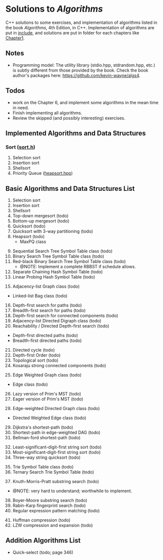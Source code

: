 # Solutions to *Algorithms*

C++ solutions to some exercises, and implementation of algorithms listed in the book *Algorithms*, 4th Edition, in C++. Implementation of algorithms are put in
[include](include/), and solutions are put in folder for each
chapters like [Chapter1](Chapter1/).

## Notes

- Programming model: The utility library (stdio.hpp, stdrandom.hpp, etc.) is subtly different from those provided by the book. Check the book author's packages here: https://github.com/kevin-wayne/algs4.

## Todos

- work on the Chapter 6, and implement some algorithms in the mean time in need.
- Finish implementing all algorithms.
- Review the skipped (and possibly interesting) exercises.

## Implemented Algorithms and Data Structures

### Sort ([sort.h](include/sort.h))

1. Selection sort
2. Insertion sort
3. Shellsort
4. Priority Queue ([heapsort.hpp](include/sort/heapsort.hpp))

## Basic Algorithms and Data Structures List

<!-- Chapter 1, sort  -->
1. Selection sort
2. Insertion sort
3. Shellsort
4. Top-down mergesort (todo)
5. Bottom-up mergesort (todo)
6. Quicksort (todo)
7. Quicksort with 3-way partitioning (todo)
8. Heapsort (todo)
    - MaxPQ class
<!-- Chapter 2, search-->
9. Sequential Search Tree Symbol Table class (todo)
11. Binary Search Tree Symbol Table class (todo)
12. Red-black Binary Search Tree Symbol Table class (todo)
    - @NOTE: Implement a complete RBBST if schedule allows.
13. Separate Chaining Hash Symbol Table (todo)
14. Linear Probing Hash Symbol Table (todo)
<!-- Chapter 3, graph -->
15. Adjacency-list Graph class (todo)
  - Linked-list Bag class (todo)
16. Depth-first search for paths (todo)
17. Breadth-first search for paths (todo)
18. Depth-first search for connected components (todo)
19. Adjacency-list Directed Digraph class (todo)
20. Reachability / Directed Depth-first search (todo)
  - Depth-first directed paths (todo)
  - Breadth-first directed paths (todo)
21. Directed cycle (todo)
22. Depth-first Order (todo)
23. Topological sort (todo)
24. Kosaraju strong connected components (todo)
<!-- weighted graph -->
25. Edge Weighted Graph class (todo)
  - Edge class (todo)
26. Lazy version of Prim's MST (todo)
27. Eager version of Prim's MST (todo)
<!-- weighted directed graph -->
28. Edge-weighted Directed Graph class (todo)
  - Directed Weighted Edge class (todo)
29. Dijkstra's shortest-path (todo)
30. Shortest-path in edge-weighted DAG (todo)
31. Bellman-ford shortest-path (todo)
<!-- Chapter 5, strings -->
32. Least-significant-digit-first string sort (todo)
33. Most-significant-digit-first string sort (todo)
34. Three-way string quicksort (todo)
<!-- trie -->
35. Trie Symbol Table class (todo)
36. Ternary Search Trie Symbol Table (todo)
<!-- substring search -->
37. Knuth-Morris-Pratt substring search (todo)
  - @NOTE: very hard to understand; worthwhile to implement.
38. Boyer-Moore substring search (todo)
39. Rabin-Karp fingerprint search (todo)
40. Regular expression pattern matching (todo)
<!-- data compression -->
41. Huffman compression (todo)
42. LZW compression and expansion (todo)

## Addition Algorithms List

- Quick-select (todo; page 346)
